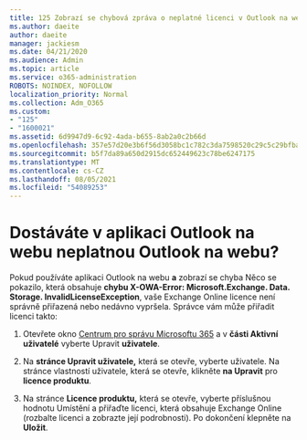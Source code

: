 ```yaml
---
title: 125 Zobrazí se chybová zpráva o neplatné licenci v Outlook na webu?
ms.author: daeite
author: daeite
manager: jackiesm
ms.date: 04/21/2020
ms.audience: Admin
ms.topic: article
ms.service: o365-administration
ROBOTS: NOINDEX, NOFOLLOW
localization_priority: Normal
ms.collection: Adm_O365
ms.custom:
- "125"
- "1600021"
ms.assetid: 6d9947d9-6c92-4ada-b655-8ab2a0c2b66d
ms.openlocfilehash: 357e57d20e3b6f56d3058bc1c782c3da7598520c29c5c29bfba6eec614fc5248
ms.sourcegitcommit: b5f7da89a650d2915dc652449623c78be6247175
ms.translationtype: MT
ms.contentlocale: cs-CZ
ms.lasthandoff: 08/05/2021
ms.locfileid: "54089253"
---
```

# <a name="getting-an-invalid-license-error-in-outlook-on-the-web"></a>Dostáváte v aplikaci Outlook na webu neplatnou Outlook na webu?

Pokud používáte aplikaci Outlook na webu **a** zobrazí se chyba Něco se pokazilo, která obsahuje **chybu X-OWA-Error: Microsoft.Exchange. Data. Storage. InvalidLicenseException**, vaše Exchange Online licence není správně přiřazená nebo nedávno vypršela. Správce vám může přiřadit licenci takto:
  
1. Otevřete okno [Centrum pro správu Microsoftu 365](https://portal.office.com/adminportal/home#/homepage) a v **části Aktivní uživatelé** vyberte Upravit **uživatele**.

2. Na **stránce Upravit uživatele,** která se otevře, vyberte uživatele. Na stránce vlastností uživatele, která se otevře, klikněte **na Upravit** pro **licence produktu**.

3. Na stránce **Licence produktu,** která se  otevře, vyberte příslušnou hodnotu Umístění a přiřaďte licenci, která obsahuje Exchange Online (rozbalte licenci a zobrazte její podrobnosti). Po dokončení klepněte na **Uložit**.
